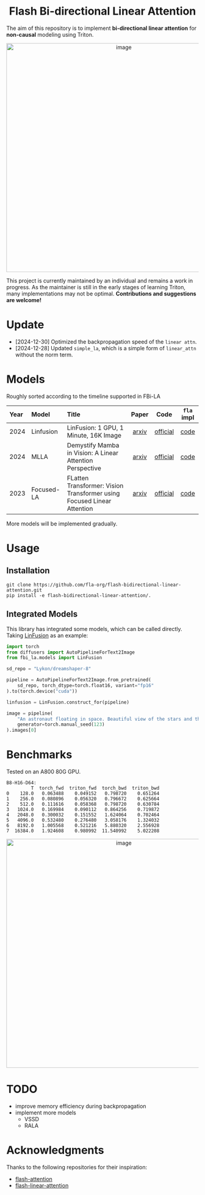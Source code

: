 <div align="center">

# Flash Bi-directional Linear Attention

</div>

The aim of this repository is to implement **bi-directional linear attention** for **non-causal** modeling using Triton.

<div align="center">
  <img width="600" alt="image" src="https://res.cloudinary.com/dunty6aot/image/upload/v1735544947/387246938-cd89a618-5d54-41b7-9055-36ba28b29fbd-2_tailvo.png">
</div>



This project is currently maintained by an individual and remains a work in progress. As the maintainer is still in the early stages of learning Triton, many implementations may not be optimal. **Contributions and suggestions are welcome!**

# Update
* [2024-12-30] Optimized the backpropagation speed of the `linear attn`.
* [2024-12-28] Updated `simple_la`, which is a simple form of `linear_attn` without the norm term.

# Models
Roughly sorted according to the timeline supported in FBi-LA

| Year    | Model     | Title                                                                  | Paper                                     | Code                                                          | `fla` impl                                                                                                           |
| :------ | :-------- | :--------------------------------------------------------------------- | :---------------------------------------: | :-----------------------------------------------------------: | :-------------------------------------------------------------------------------------------------------------------: |
| 2024 | Linfusion | LinFusion: 1 GPU, 1 Minute, 16K Image                                  | [arxiv](https://arxiv.org/abs/2409.02097) | [official](https://github.com/Huage001/LinFusion)             | [code](https://github.com/hp-l33/flash-bidirectional-linear-attention/blob/main/fbi_la/layers/linfusion.py)           |
| 2024 | MLLA      | Demystify Mamba in Vision: A Linear Attention Perspective              | [arxiv](https://arxiv.org/abs/2405.16605) | [official](https://github.com/LeapLabTHU/MLLA)                | [code](https://github.com/hp-l33/flash-bidirectional-linear-attention/blob/main/fbi_la/layers/mlla.py)                |
| 2023 | Focused-LA| FLatten Transformer: Vision Transformer using Focused Linear Attention | [arxiv](https://arxiv.org/abs/2308.00442) | [official](https://github.com/LeapLabTHU/FLatten-Transformer) | [code](https://github.com/hp-l33/flash-bidirectional-linear-attention/blob/main/fbi_la/layers/focused_la.py)          |

More models will be implemented gradually.


# Usage

## Installation
``` shell
git clone https://github.com/fla-org/flash-bidirectional-linear-attention.git
pip install -e flash-bidirectional-linear-attention/.
```

## Integrated Models
This library has integrated some models, which can be called directly. Taking [LinFusion](https://github.com/Huage001/LinFusion) as an example:
``` python
import torch
from diffusers import AutoPipelineForText2Image
from fbi_la.models import LinFusion

sd_repo = "Lykon/dreamshaper-8"

pipeline = AutoPipelineForText2Image.from_pretrained(
    sd_repo, torch_dtype=torch.float16, variant="fp16"
).to(torch.device("cuda"))

linfusion = LinFusion.construct_for(pipeline)

image = pipeline(
    "An astronaut floating in space. Beautiful view of the stars and the universe in the background.",
    generator=torch.manual_seed(123)
).images[0]
```

# Benchmarks
Tested on an A800 80G GPU.
``` shell
B8-H16-D64:
         T  torch_fwd  triton_fwd  torch_bwd  triton_bwd
0    128.0   0.063488    0.049152   0.798720    0.651264
1    256.0   0.080896    0.056320   0.796672    0.625664
2    512.0   0.111616    0.058368   0.798720    0.630784
3   1024.0   0.169984    0.090112   0.864256    0.719872
4   2048.0   0.300032    0.151552   1.624064    0.702464
5   4096.0   0.532480    0.276480   3.058176    1.324032
6   8192.0   1.005568    0.521216   5.880320    2.556928
7  16384.0   1.924608    0.980992  11.540992    5.022208
```

<div align="center">
  <img width="600" alt="image" src="https://res.cloudinary.com/dunty6aot/image/upload/v1735545026/817a5a20-2cc5-48e8-b8dd-01b63753926b_mbbnfk.png">
</div>

# TODO
- improve memory efficiency during backpropagation
- implement more models
  - VSSD
  - RALA

# Acknowledgments
Thanks to the following repositories for their inspiration:
- [flash-attention](https://github.com/Dao-AILab/flash-attention)
- [flash-linear-attention](https://github.com/sustcsonglin/flash-linear-attention)

